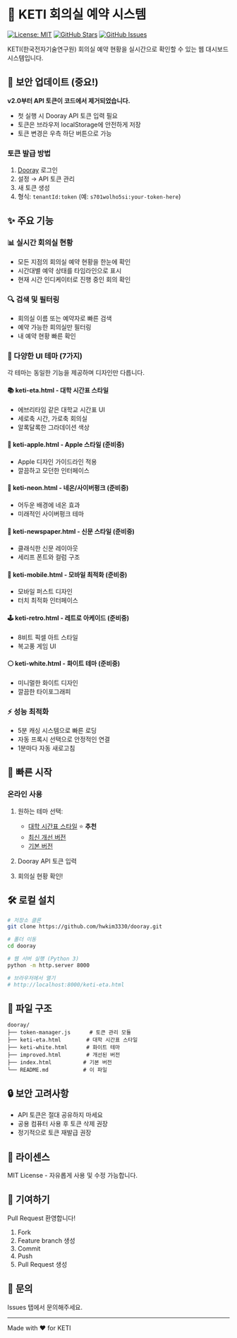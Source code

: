 # 🏢 KETI 회의실 예약 시스템

[![License: MIT](https://img.shields.io/badge/License-MIT-yellow.svg)](https://opensource.org/licenses/MIT)
[![GitHub Stars](https://img.shields.io/github/stars/hwkim3330/dooray.svg)](https://github.com/hwkim3330/dooray/stargazers)
[![GitHub Issues](https://img.shields.io/github/issues/hwkim3330/dooray.svg)](https://github.com/hwkim3330/dooray/issues)

KETI(한국전자기술연구원) 회의실 예약 현황을 실시간으로 확인할 수 있는 웹 대시보드 시스템입니다.

## 🔐 보안 업데이트 (중요!)

**v2.0부터 API 토큰이 코드에서 제거되었습니다.**
- 첫 실행 시 Dooray API 토큰 입력 필요
- 토큰은 브라우저 localStorage에 안전하게 저장
- 토큰 변경은 우측 하단 버튼으로 가능

### 토큰 발급 방법
1. [Dooray](https://dooray.com) 로그인
2. 설정 → API 토큰 관리
3. 새 토큰 생성
4. 형식: `tenantId:token` (예: `s701wolho5si:your-token-here`)

## ✨ 주요 기능

### 📊 실시간 회의실 현황
- 모든 지점의 회의실 예약 현황을 한눈에 확인
- 시간대별 예약 상태를 타임라인으로 표시
- 현재 시간 인디케이터로 진행 중인 회의 확인

### 🔍 검색 및 필터링
- 회의실 이름 또는 예약자로 빠른 검색
- 예약 가능한 회의실만 필터링
- 내 예약 현황 빠른 확인

### 🎨 다양한 UI 테마 (7가지)
각 테마는 동일한 기능을 제공하며 디자인만 다릅니다.

#### 📚 **keti-eta.html** - 대학 시간표 스타일
- 에브리타임 같은 대학교 시간표 UI
- 세로축 시간, 가로축 회의실
- 알록달록한 그라데이션 색상

#### 🍎 **keti-apple.html** - Apple 스타일 (준비중)
- Apple 디자인 가이드라인 적용
- 깔끔하고 모던한 인터페이스

#### 🌃 **keti-neon.html** - 네온/사이버펑크 (준비중)
- 어두운 배경에 네온 효과
- 미래적인 사이버펑크 테마

#### 📰 **keti-newspaper.html** - 신문 스타일 (준비중)
- 클래식한 신문 레이아웃
- 세리프 폰트와 컬럼 구조

#### 📱 **keti-mobile.html** - 모바일 최적화 (준비중)
- 모바일 퍼스트 디자인
- 터치 최적화 인터페이스

#### 🕹️ **keti-retro.html** - 레트로 아케이드 (준비중)
- 8비트 픽셀 아트 스타일
- 복고풍 게임 UI

#### ⚪ **keti-white.html** - 화이트 테마 (준비중)
- 미니멀한 화이트 디자인
- 깔끔한 타이포그래피

### ⚡ 성능 최적화
- 5분 캐싱 시스템으로 빠른 로딩
- 자동 프록시 선택으로 안정적인 연결
- 1분마다 자동 새로고침

## 🚀 빠른 시작

### 온라인 사용
1. 원하는 테마 선택:
   - [대학 시간표 스타일](https://hwkim3330.github.io/dooray/keti-eta.html) ⭐ **추천**
   - [최신 개선 버전](https://hwkim3330.github.io/dooray/improved.html)
   - [기본 버전](https://hwkim3330.github.io/dooray/)

2. Dooray API 토큰 입력
3. 회의실 현황 확인!

## 🛠️ 로컬 설치

```bash
# 저장소 클론
git clone https://github.com/hwkim3330/dooray.git

# 폴더 이동
cd dooray

# 웹 서버 실행 (Python 3)
python -m http.server 8000

# 브라우저에서 열기
# http://localhost:8000/keti-eta.html
```

## 📁 파일 구조

```
dooray/
├── token-manager.js      # 토큰 관리 모듈
├── keti-eta.html        # 대학 시간표 스타일
├── keti-white.html      # 화이트 테마
├── improved.html        # 개선된 버전
├── index.html          # 기본 버전
└── README.md           # 이 파일
```

## 🔒 보안 고려사항

- API 토큰은 절대 공유하지 마세요
- 공용 컴퓨터 사용 후 토큰 삭제 권장
- 정기적으로 토큰 재발급 권장

## 📝 라이센스

MIT License - 자유롭게 사용 및 수정 가능합니다.

## 🤝 기여하기

Pull Request 환영합니다!
1. Fork
2. Feature branch 생성
3. Commit
4. Push
5. Pull Request 생성

## 📮 문의

Issues 탭에서 문의해주세요.

---
Made with ❤️ for KETI